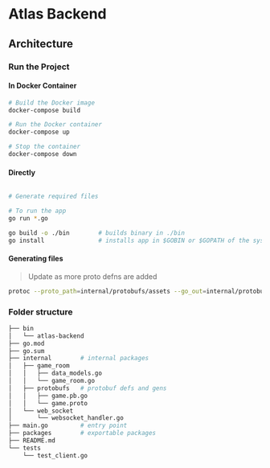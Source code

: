 
# Atlas Backend

## Architecture

### Run the Project

#### In Docker Container

```bash
# Build the Docker image
docker-compose build

# Run the Docker container
docker-compose up

# Stop the container
docker-compose down

```

#### Directly

```bash

# Generate required files

# To run the app
go run *.go

go build -o ./bin        # builds binary in ./bin
go install               # installs app in $GOBIN or $GOPATH of the system.

```

#### Generating files

> Update as more proto defns are added

```bash
protoc --proto_path=internal/protobufs/assets --go_out=internal/protobufs --go_opt=paths=source_relative client_server_message.proto server_client_message.proto player_data.proto message_type.proto game_message_payload.proto chat_message_payload.proto
```

<!-- protoc -I=src/protobuf/ --go_out=src/protobuf/ src/protobuf/game.proto -->

### Folder structure

```bash
├── bin
│   └── atlas-backend
├── go.mod  
├── go.sum
├── internal        # internal packages
│   ├── game_room
│   │   ├── data_models.go
│   │   └── game_room.go
│   ├── protobufs   # protobuf defs and gens
│   │   ├── game.pb.go
│   │   └── game.proto
│   └── web_socket
│       └── websocket_handler.go
├── main.go         # entry point
├── packages        # exportable packages 
├── README.md
└── tests
    └── test_client.go
```

